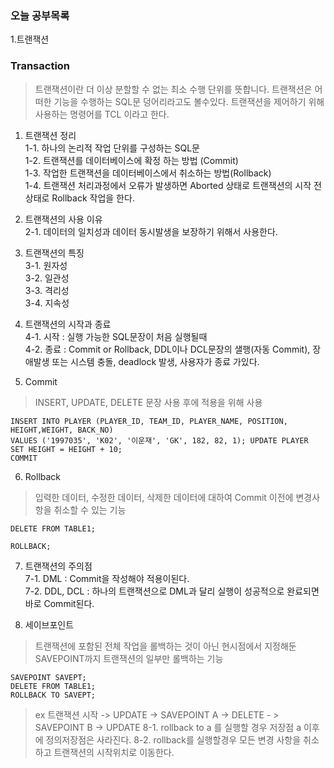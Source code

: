 ### 오늘 공부목록
1.트랜잭션

### Transaction
>트랜잭션이란 더 이상 분할할 수 없는 최소 수행 단위를 뜻합니다. 트랜잭션은 어떠한 기능을 수행하는 SQL문 덩어리라고도 볼수있다. 트랜잭션을 제어하기 위해 사용하는 명령어를 TCL 이라고 한다.

1. 트랜잭션 정리<br/>
 1-1. 하나의 논리적 작업 단위를 구성하는 SQL문<br/>
 1-2. 트랜잭션를 데이터베이스에 확정 하는 방법 (Commit)<br/>
 1-3. 작업한 트랜잭션을 데이터베이스에서 취소하는 방법(Rollback)<br/>
 1-4. 트랜잭션 처리과정에서 오류가 발생하면 Aborted 상태로 트랜잭션의 시작 전 상태로 Rollback 작업을 한다.
 
2. 트랜잭션의 사용 이유<br/>
 2-1. 데이터의 일치성과 데이터 동시발생을 보장하기 위해서 사용한다.
 
3. 트랜잭션의 특징<br/>
 3-1. 원자성<br/>
 3-2. 일관성<br/>
 3-3. 격리성<br/>
 3-4. 지속성
 
4. 트랜잭션의 시작과 종료<br/> 
 4-1. 시작 : 실행 가능한 SQL문장이 처음 실행될때 <br/>
 4-2. 종료 : Commit or Rollback, DDL이나 DCL문장의 샐행(자동 Commit), 장애발생 또는 시스템 충돌, deadlock 발생, 사용자가 종료 가있다.
  
5. Commit <br/>
 >INSERT, UPDATE, DELETE 문장 사용 후에 적용을 위해 사용
 ```
 INSERT INTO PLAYER (PLAYER_ID, TEAM_ID, PLAYER_NAME, POSITION, HEIGHT,WEIGHT, BACK_NO) 
 VALUES ('1997035', 'K02', '이운재', 'GK', 182, 82, 1); UPDATE PLAYER SET HEIGHT = HEIGHT + 10; 
 COMMIT 
 ```
6. Rollback <br/>
 >입력한 데이터, 수정한 데이터, 삭제한 데이터에 대하여 Commit 이전에 변경사항을 취소할 수 있는 기능 <br/>
  ```
  DELETE FROM TABLE1;

  ROLLBACK;
  ```
7. 트랜잭션의 주의점 <br/>
 7-1. DML : Commit을 작성해야 적용이된다. <br/>
 7-2. DDL, DCL : 하나의 트랜잭션으로 DML과 달리 실행이 성공적으로 완료되면 바로 Commit된다. <br/>

8. 세이브포인트
 >트랜잭션에 포함된 전체 작업을 롤백하는 것이 아닌 현시점에서 지정해둔 SAVEPOINT까지 트랜잭션의 일부만 롤백하는 기능
 ```
 SAVEPOINT SAVEPT;
 DELETE FROM TABLE1;  
 ROLLBACK TO SAVEPT; 
 ```
 >ex 트랜잭션 시작 -> UPDATE -> SAVEPOINT A -> DELETE - > SAVEPOINT B -> UPDATE
 8-1. rollback to a 를 실행할 경우 저장점 a 이후에 정의저장점은 사라진다.
 8-2. rollback를 실행할경우 모든 변경 사항을 취소하고 트랜잭션의 시작위치로 이동한다.
